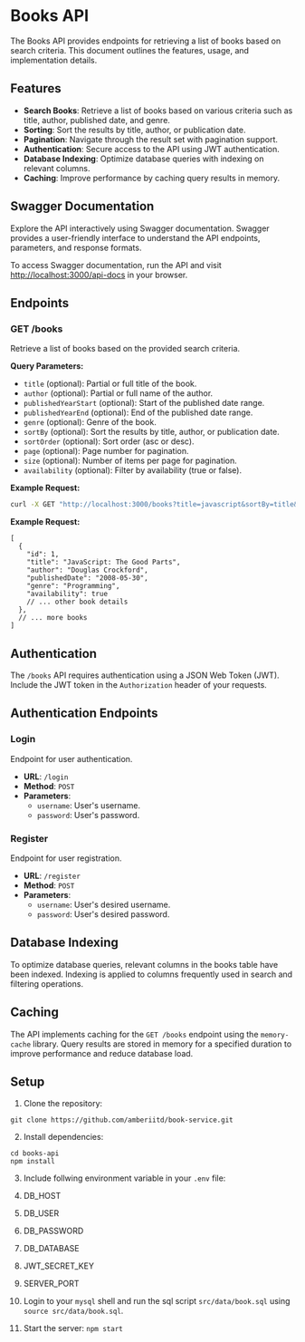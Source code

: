 # Books API

The Books API provides endpoints for retrieving a list of books based on search criteria. This document outlines the features, usage, and implementation details.

## Features

- **Search Books**: Retrieve a list of books based on various criteria such as title, author, published date, and genre.
- **Sorting**: Sort the results by title, author, or publication date.
- **Pagination**: Navigate through the result set with pagination support.
- **Authentication**: Secure access to the API using JWT authentication.
- **Database Indexing**: Optimize database queries with indexing on relevant columns.
- **Caching**: Improve performance by caching query results in memory.

## Swagger Documentation

Explore the API interactively using Swagger documentation. Swagger provides a user-friendly interface to understand the API endpoints, parameters, and response formats.

To access Swagger documentation, run the API and visit [http://localhost:3000/api-docs](http://localhost:3000/api-docs) in your browser.


## Endpoints

### GET /books

Retrieve a list of books based on the provided search criteria.

**Query Parameters:**

- `title` (optional): Partial or full title of the book.
- `author` (optional): Partial or full name of the author.
- `publishedYearStart` (optional): Start of the published date range.
- `publishedYearEnd` (optional): End of the published date range.
- `genre` (optional): Genre of the book.
- `sortBy` (optional): Sort the results by title, author, or publication date.
- `sortOrder` (optional): Sort order (asc or desc).
- `page` (optional): Page number for pagination.
- `size` (optional): Number of items per page for pagination.
- `availability` (optional): Filter by availability (true or false).

**Example Request:**

```bash
curl -X GET "http://localhost:3000/books?title=javascript&sortBy=title&sortOrder=asc&page=1&size=10" -H "Authorization: Bearer YOUR_JWT_TOKEN"
```

**Example Request:**
```
[
  {
    "id": 1,
    "title": "JavaScript: The Good Parts",
    "author": "Douglas Crockford",
    "publishedDate": "2008-05-30",
    "genre": "Programming",
    "availability": true
    // ... other book details
  },
  // ... more books
]
```

## Authentication

The `/books` API requires authentication using a JSON Web Token (JWT). Include the JWT token in the `Authorization` header of your requests.

## Authentication Endpoints

### Login

Endpoint for user authentication.

- **URL**: `/login`
- **Method**: `POST`
- **Parameters**:
  - `username`: User's username.
  - `password`: User's password.

### Register

Endpoint for user registration.

- **URL**: `/register`
- **Method**: `POST`
- **Parameters**:
  - `username`: User's desired username.
  - `password`: User's desired password.


## Database Indexing

To optimize database queries, relevant columns in the books table have been indexed. Indexing is applied to columns frequently used in search and filtering operations.

## Caching

The API implements caching for the `GET /books` endpoint using the `memory-cache` library. Query results are stored in memory for a specified duration to improve performance and reduce database load.


## Setup

1. Clone the repository:
  ```
  git clone https://github.com/amberiitd/book-service.git
  ```

2. Install dependencies:
  ```
  cd books-api
  npm install
  ```
3. Include follwing environment variable in your `.env` file:
  1. DB_HOST
  2. DB_USER
  3. DB_PASSWORD
  4. DB_DATABASE
  5. JWT_SECRET_KEY
  6. SERVER_PORT

4. Login to your `mysql` shell and run the sql script `src/data/book.sql` using `source src/data/book.sql`.
5. Start the server:
  ```npm start```